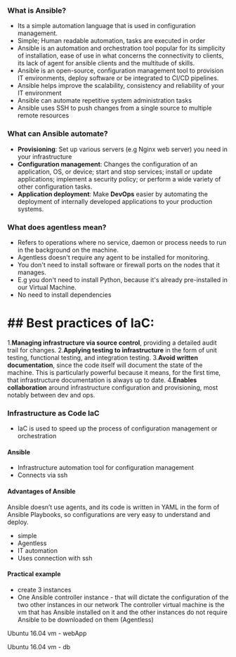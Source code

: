 ### What is Ansible?
- Its a simple automation language that is used in configuration management.
- Simple; Human readable automation, tasks are executed in order
- Ansible is an automation and orchestration tool popular for its simplicity of installation, ease of use in what concerns the connectivity to clients, its lack of agent for ansible clients and the multitude of skills.
- Ansible is an open-source, configuration management tool to provision IT environments, deploy software or be integrated to CI/CD pipelines.
- Ansible helps improve the scalability, consistency and reliability of your IT environment
- Ansible can automate repetitive system administration tasks
- Ansible uses SSH to push changes from a single source to multiple remote resources

### What can Ansible automate?
- **Provisioning**: Set up various servers (e.g Nginx web server) you need in your infrastructure
- **Configuration management**: Changes the configuration of an application, OS, or device; start and stop services; install or update applications; implement a security policy; or perform a wide variety of other configuration tasks.
- **Application deployment**: Make **DevOps** easier by automating the deployment of internally developed applications to your production systems.

### What does agentless mean?
- Refers to operations where no service, daemon or process needs to run in the background on the machine.
- Agentless doesn't require any agent to be installed for monitoring.
- You don't need to install software or firewall ports on the nodes that it manages.
- E.g you don't need to install Python, because it's already pre-installed in our Virtual Machine.
- No need to install dependencies

# ## Best practices of IaC:
1.**Managing infrastructure via source control**, providing a detailed audit trail for changes.
2.**Applying testing to infrastructure** in the form of unit testing, functional testing, and integration testing.
3.**Avoid written documentation**, since the code itself will document the state of the machine. This is particularly powerful because it means, for the first time, that infrastructure documentation is always up to date.
4.**Enables collaboration** around infrastructure configuration and provisioning, most notably between dev and ops.

### Infrastructure as Code IaC
- IaC is used to speed up the process of configuration management or orchestration
#### Ansible
- Infrastructure automation tool for configuration management
- Connects via ssh

#### Advantages of Ansible
Ansible doesn’t use agents, and its code is written in YAML in the form of Ansible Playbooks, so configurations are very easy to understand and deploy.

- simple
- Agentless
- IT automation
- Uses connection with ssh

#### Practical example
- create 3 instances
- One Ansible controller instance - that will dictate the configuration of the two other instances in our network
The controller virtual machine is the vm that has Ansible installed on it and the other instances do not require Ansible to be downloaded on them (Agentless)


Ubuntu 16.04 vm - webApp

Ubuntu 16.04 vm - db
